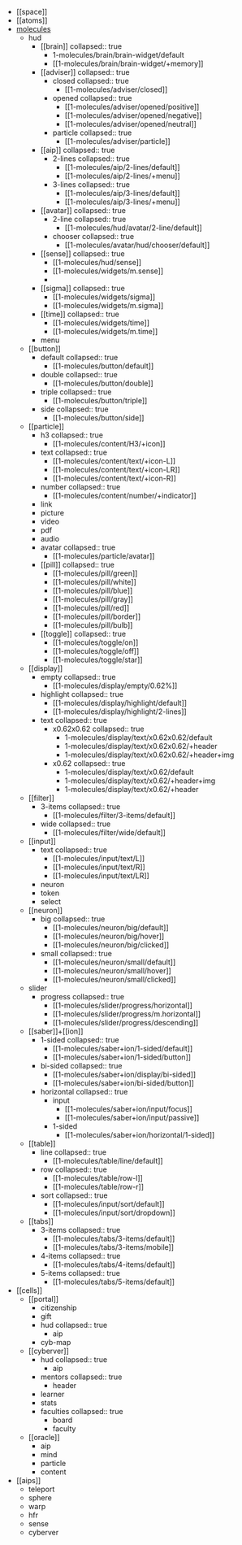 - [[space]]
- [[atoms]]
- [molecules](cyb/xp/molecules)
	- hud
		- [[brain]]
		  collapsed:: true
			- 1-molecules/brain/brain-widget/default
			- [[1-molecules/brain/brain-widget/+memory]]
		- [[adviser]]
		  collapsed:: true
			- closed
			  collapsed:: true
				- [[1-molecules/adviser/closed]]
			- opened
			  collapsed:: true
				- [[1-molecules/adviser/opened/positive]]
				- [[1-molecules/adviser/opened/negative]]
				- [[1-molecules/adviser/opened/neutral]]
			- particle
			  collapsed:: true
				- [[1-molecules/adviser/particle]]
		- [[aip]]
		  collapsed:: true
			- 2-lines
			  collapsed:: true
				- [[1-molecules/aip/2-lines/default]]
				- [[1-molecules/aip/2-lines/+menu]]
			- 3-lines
			  collapsed:: true
				- [[1-molecules/aip/3-lines/default]]
				- [[1-molecules/aip/3-lines/+menu]]
		- [[avatar]]
		  collapsed:: true
			- 2-line
			  collapsed:: true
				- [[1-molecules/hud/avatar/2-line/default]]
			- chooser
			  collapsed:: true
				- [[1-molecules/avatar/hud/chooser/default]]
		- [[sense]]
		  collapsed:: true
			- [[1-molecules/hud/sense]]
			- [[1-molecules/widgets/m.sense]]
			-
		- [[sigma]]
		  collapsed:: true
			- [[1-molecules/widgets/sigma]]
			- [[1-molecules/widgets/m.sigma]]
		- [[time]]
		  collapsed:: true
			- [[1-molecules/widgets/time]]
			- [[1-molecules/widgets/m.time]]
		- menu
	- [[button]]
		- default
		  collapsed:: true
			- [[1-molecules/button/default]]
		- double
		  collapsed:: true
			- [[1-molecules/button/double]]
		- triple
		  collapsed:: true
			- [[1-molecules/button/triple]]
		- side
		  collapsed:: true
			- [[1-molecules/button/side]]
	- [[particle]]
		- h3
		  collapsed:: true
			- [[1-molecules/content/H3/+icon]]
		- text
		  collapsed:: true
			- [[1-molecules/content/text/+icon-L]]
			- [[1-molecules/content/text/+icon-LR]]
			- [[1-molecules/content/text/+icon-R]]
		- number
		  collapsed:: true
			- [[1-molecules/content/number/+indicator]]
		- link
		- picture
		- video
		- pdf
		- audio
		- avatar
		  collapsed:: true
			- [[1-molecules/particle/avatar]]
		- [[pill]]
		  collapsed:: true
			- [[1-molecules/pill/green]]
			- [[1-molecules/pill/white]]
			- [[1-molecules/pill/blue]]
			- [[1-molecules/pill/gray]]
			- [[1-molecules/pill/red]]
			- [[1-molecules/pill/border]]
			- [[1-molecules/pill/bulb]]
		- [[toggle]]
		  collapsed:: true
			- [[1-molecules/toggle/on]]
			- [[1-molecules/toggle/off]]
			- [[1-molecules/toggle/star]]
	- [[display]]
		- empty
		  collapsed:: true
			- [[1-molecules/display/empty/0.62%]]
		- highlight
		  collapsed:: true
			- [[1-molecules/display/highlight/default]]
			- [[1-molecules/display/highlight/2-lines]]
		- text
		  collapsed:: true
			- x0.62x0.62
			  collapsed:: true
				- 1-molecules/display/text/x0.62x0.62/default
				- 1-molecules/display/text/x0.62x0.62/+header
				- 1-molecules/display/text/x0.62x0.62/+header+img
			- x0.62
			  collapsed:: true
				- 1-molecules/display/text/x0.62/default
				- 1-molecules/display/text/x0.62/+header+img
				- 1-molecules/display/text/x0.62/+header
	- [[filter]]
		- 3-items
		  collapsed:: true
			- [[1-molecules/filter/3-items/default]]
		- wide
		  collapsed:: true
			- [[1-molecules/filter/wide/default]]
	- [[input]]
		- text
		  collapsed:: true
			- [[1-molecules/input/text/L]]
			- [[1-molecules/input/text/R]]
			- [[1-molecules/input/text/LR]]
		- neuron
		- token
		- select
	- [[neuron]]
		- big
		  collapsed:: true
			- [[1-molecules/neuron/big/default]]
			- [[1-molecules/neuron/big/hover]]
			- [[1-molecules/neuron/big/clicked]]
		- small
		  collapsed:: true
			- [[1-molecules/neuron/small/default]]
			- [[1-molecules/neuron/small/hover]]
			- [[1-molecules/neuron/small/clicked]]
	- slider
		- progress
		  collapsed:: true
			- [[1-molecules/slider/progress/horizontal]]
			- [[1-molecules/slider/progress/m.horizontal]]
			- [[1-molecules/slider/progress/descending]]
	- [[saber]]+[[ion]]
		- 1-sided
		  collapsed:: true
			- [[1-molecules/saber+ion/1-sided/default]]
			- [[1-molecules/saber+ion/1-sided/button]]
		- bi-sided
		  collapsed:: true
			- [[1-molecules/saber+ion/display/bi-sided]]
			- [[1-molecules/saber+ion/bi-sided/button]]
		- horizontal
		  collapsed:: true
			- input
				- [[1-molecules/saber+ion/input/focus]]
				- [[1-molecules/saber+ion/input/passive]]
			- 1-sided
				- [[1-molecules/saber+ion/horizontal/1-sided]]
	- [[table]]
		- line
		  collapsed:: true
			- [[1-molecules/table/line/default]]
		- row
		  collapsed:: true
			- [[1-molecules/table/row-l]]
			- [[1-molecules/table/row-r]]
		- sort
		  collapsed:: true
			- [[1-molecules/input/sort/default]]
			- [[1-molecules/input/sort/dropdown]]
	- [[tabs]]
		- 3-items
		  collapsed:: true
			- [[1-molecules/tabs/3-items/default]]
			- [[1-molecules/tabs/3-items/mobile]]
		- 4-items
		  collapsed:: true
			- [[1-molecules/tabs/4-items/default]]
		- 5-items
		  collapsed:: true
			- [[1-molecules/tabs/5-items/default]]
- [[cells]]
	- [[portal]]
		- citizenship
		- gift
		- hud
		  collapsed:: true
			- aip
		- cyb-map
	- [[cyberver]]
		- hud
		  collapsed:: true
			- aip
		- mentors
		  collapsed:: true
			- header
		- learner
		- stats
		- faculties
		  collapsed:: true
			- board
			- faculty
	- [[oracle]]
		- aip
		- mind
		- particle
		- content
- [[aips]]
	- teleport
	- sphere
	- warp
	- hfr
	- sense
	- cyberver